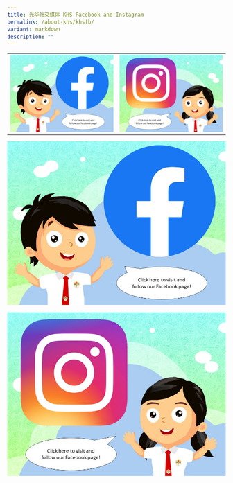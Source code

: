 ```yaml
---
title: 光华社交媒体 KHS Facebook and Instagram
permalink: /about-khs/khsfb/
variant: markdown
description: ""
---
```



|  |  |
| -------- | -------- |
| [![](/images/Presentation1c.jpg)](https://www.facebook.com/profile.php?id=100064994620909)     | [![](/images/Presentation2.jpg)](https://www.instagram.com/konghwasch/)     |



[![](/images/Presentation1c.jpg)](https://www.facebook.com/profile.php?id=100064994620909)

[![](/images/Presentation2.jpg)](https://www.instagram.com/konghwasch/)